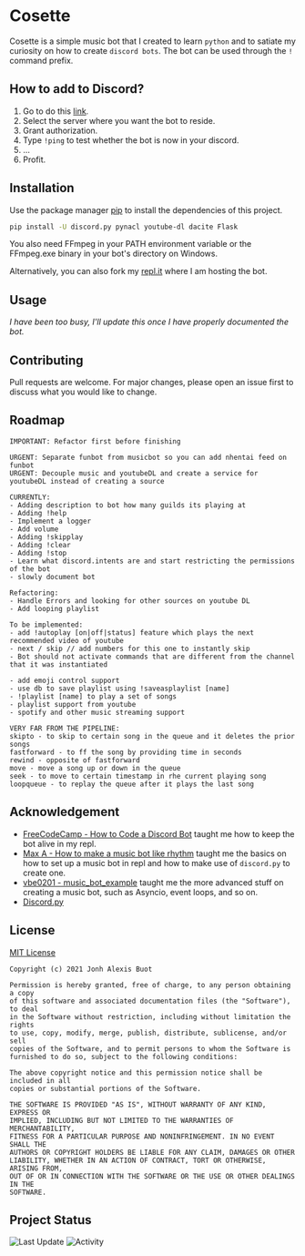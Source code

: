 # Cosette
Cosette is a simple music bot that I created to learn `python` and to satiate my curiosity on how to create `discord bots`. The bot can be used through the `!` command prefix.

## How to add to Discord?
1. Go to do this [link](https://discord.com/oauth2/authorize?client_id=893906543177768961&permissions=8&scope=bot).
2. Select the server where you want the bot to reside.
3. Grant authorization.
4. Type `!ping` to test whether the bot is now in your discord.
5. ...
6. Profit.

## Installation

Use the package manager [pip](https://pip.pypa.io/en/stable/) to install the dependencies of this project.

```bash
pip install -U discord.py pynacl youtube-dl dacite Flask
```

You also need FFmpeg in your PATH environment variable or the FFmpeg.exe binary in your bot's directory on Windows.

Alternatively, you can also fork my [repl.it](https://replit.com/@LaplaceXD/MusicPlayer) where I am hosting the bot.

## Usage
*I have been too busy, I'll update this once I have properly documented the bot.*

## Contributing
Pull requests are welcome. For major changes, please open an issue first to discuss what you would like to change.

## Roadmap
```
IMPORTANT: Refactor first before finishing

URGENT: Separate funbot from musicbot so you can add nhentai feed on funbot
URGENT: Decouple music and youtubeDL and create a service for youtubeDL instead of creating a source

CURRENTLY:
- Adding description to bot how many guilds its playing at
- Adding !help
- Implement a logger
- Add volume
- Adding !skipplay
- Adding !clear
- Adding !stop
- Learn what discord.intents are and start restricting the permissions of the bot
- slowly document bot

Refactoring:
- Handle Errors and looking for other sources on youtube DL
- Add looping playlist

To be implemented:
- add !autoplay [on|off|status] feature which plays the next recommended video of youtube
- next / skip // add numbers for this one to instantly skip
- Bot should not activate commands that are different from the channel that it was instantiated

- add emoji control support
- use db to save playlist using !saveasplaylist [name]
- !playlist [name] to play a set of songs
- playlist support from youtube
- spotify and other music streaming support

VERY FAR FROM THE PIPELINE:
skipto - to skip to certain song in the queue and it deletes the prior songs
fastforward - to ff the song by providing time in seconds
rewind - opposite of fastforward
move - move a song up or down in the queue
seek - to move to certain timestamp in rhe current playing song
loopqueue - to replay the queue after it plays the last song
```

## Acknowledgement
- [FreeCodeCamp - How to Code a Discord Bot](https://www.youtube.com/watch?v=7rU_KyudGBY) taught me how to keep the bot alive in my repl.
- [Max A - How to make a music bot like rhythm](https://www.youtube.com/watch?v=jHZlvRr9KxM&t=321) taught me the basics on how to set up a music bot in repl and how to make use of `discord.py` to create one.
- [vbe0201 - music_bot_example](https://gist.github.com/vbe0201/ade9b80f2d3b64643d854938d40a0a2d) taught me the more advanced stuff on creating a music bot, such as Asyncio, event loops, and so on.
- [Discord.py](https://discordpy.readthedocs.io/en/stable/api.html)

## License
[MIT License](https://raw.githubusercontent.com/LaplaceXD/Cosette/master/LICENSE)
```
Copyright (c) 2021 Jonh Alexis Buot

Permission is hereby granted, free of charge, to any person obtaining a copy
of this software and associated documentation files (the "Software"), to deal
in the Software without restriction, including without limitation the rights
to use, copy, modify, merge, publish, distribute, sublicense, and/or sell
copies of the Software, and to permit persons to whom the Software is
furnished to do so, subject to the following conditions:

The above copyright notice and this permission notice shall be included in all
copies or substantial portions of the Software.

THE SOFTWARE IS PROVIDED "AS IS", WITHOUT WARRANTY OF ANY KIND, EXPRESS OR
IMPLIED, INCLUDING BUT NOT LIMITED TO THE WARRANTIES OF MERCHANTABILITY,
FITNESS FOR A PARTICULAR PURPOSE AND NONINFRINGEMENT. IN NO EVENT SHALL THE
AUTHORS OR COPYRIGHT HOLDERS BE LIABLE FOR ANY CLAIM, DAMAGES OR OTHER
LIABILITY, WHETHER IN AN ACTION OF CONTRACT, TORT OR OTHERWISE, ARISING FROM,
OUT OF OR IN CONNECTION WITH THE SOFTWARE OR THE USE OR OTHER DEALINGS IN THE
SOFTWARE.
```

## Project Status
![Last Update](https://img.shields.io/github/last-commit/LaplaceXD/Cosette?color=blue&label=Last%20Update) ![Activity](https://img.shields.io/badge/Activity-Maintaining-blueviolet)